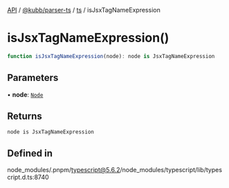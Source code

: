 [API](../../../../../packages.md) / [@kubb/parser-ts](../../../index.md) / [ts](../index.md) / isJsxTagNameExpression

# isJsxTagNameExpression()

```ts
function isJsxTagNameExpression(node): node is JsxTagNameExpression
```

## Parameters

• **node**: [`Node`](../interfaces/Node.md)

## Returns

`node is JsxTagNameExpression`

## Defined in

node\_modules/.pnpm/typescript@5.6.2/node\_modules/typescript/lib/typescript.d.ts:8740
